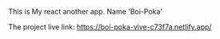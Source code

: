This is My react another app. Name 'Boi-Poka'

The project live link: https://boi-poka-vive-c73f7a.netlify.app/